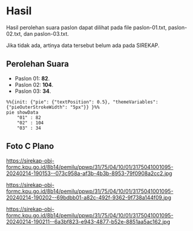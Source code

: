 # Hasil

Hasil perolehan suara paslon dapat dilihat pada file paslon-01.txt, paslon-02.txt, dan paslon-03.txt.

Jika tidak ada, artinya data tersebut belum ada pada SIREKAP.

## Perolehan Suara

 * Paslon 01: **82**.
 * Paslon 02: **104**.
 * Paslon 03: **34**.

```mermaid
%%{init: {"pie": {"textPosition": 0.5}, "themeVariables": {"pieOuterStrokeWidth": "5px"}} }%%
pie showData
    "01" : 82
    "02" : 104
    "03" : 34
```
## Foto C Plano

https://sirekap-obj-formc.kpu.go.id/8b14/pemilu/ppwp/31/75/04/10/01/3175041001095-20240214-190153--073c958a-af3b-4b3b-8953-79f0908a2cc2.jpg

https://sirekap-obj-formc.kpu.go.id/8b14/pemilu/ppwp/31/75/04/10/01/3175041001095-20240214-190202--69bdbb01-a82c-492f-9362-9f738a144f09.jpg

https://sirekap-obj-formc.kpu.go.id/8b14/pemilu/ppwp/31/75/04/10/01/3175041001095-20240214-190211--6a3bf823-e943-4877-b52e-8851aa5ac162.jpg
